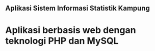 ## Aplikasi Sistem Informasi Statistik Kampung
# Aplikasi berbasis web dengan teknologi PHP dan MySQL
